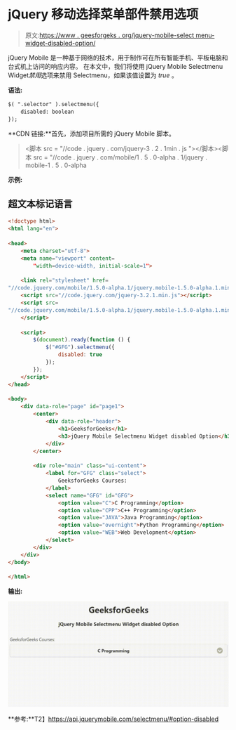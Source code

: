 # jQuery 移动选择菜单部件禁用选项

> 原文:[https://www . geesforgeks . org/jquery-mobile-select menu-widget-disabled-option/](https://www.geeksforgeeks.org/jquery-mobile-selectmenu-widget-disabled-option/)

jQuery Mobile 是一种基于网络的技术，用于制作可在所有智能手机、平板电脑和台式机上访问的响应内容。
在本文中，我们将使用 jQuery Mobile Selectmenu Widget*禁用*选项来禁用 Selectmenu，如果该值设置为 *true* 。

**语法:**

```html
$( ".selector" ).selectmenu({
    disabled: boolean
});
```

**CDN 链接:**首先，添加项目所需的 jQuery Mobile 脚本。

> <脚本 src = "//code . jquery . com/jquery-3 . 2 . 1min . js "></脚本><脚本 src = "//code . jquery . com/mobile/1 . 5 . 0-alpha . 1/jquery . mobile-1 . 5 . 0-alpha

**示例:**

## 超文本标记语言

```html
<!doctype html>
<html lang="en">

<head>
    <meta charset="utf-8">
    <meta name="viewport" content=
        "width=device-width, initial-scale=1">

    <link rel="stylesheet" href=
"//code.jquery.com/mobile/1.5.0-alpha.1/jquery.mobile-1.5.0-alpha.1.min.css">
    <script src="//code.jquery.com/jquery-3.2.1.min.js"></script>
    <script src=
"//code.jquery.com/mobile/1.5.0-alpha.1/jquery.mobile-1.5.0-alpha.1.min.js">
    </script>

    <script>
        $(document).ready(function () {
            $("#GFG").selectmenu({
                disabled: true
            });
        });
    </script>
</head>

<body>
    <div data-role="page" id="page1">
        <center>
            <div data-role="header">
                <h1>GeeksforGeeks</h1>
                <h3>jQuery Mobile Selectmenu Widget disabled Option</h3>
            </div>
        </center>

        <div role="main" class="ui-content">
            <label for="GFG" class="select">
                GeeksforGeeks Courses:
            </label>
            <select name="GFG" id="GFG">
                <option value="C">C Programming</option>
                <option value="CPP">C++ Programming</option>
                <option value="JAVA">Java Programming</option>
                <option value="overnight">Python Programming</option>
                <option value="WEB">Web Development</option>
            </select>
        </div>
    </div>
</body>

</html>
```

**输出:**

![](img/0a2bf5872e497fe00cea2757706e9715.png)

**参考:**T2】https://api.jquerymobile.com/selectmenu/#option-disabled